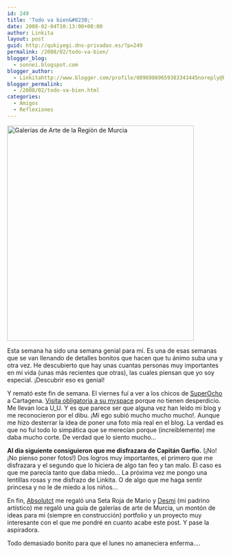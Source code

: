 ```yaml
---
id: 249
title: 'Todo va bien&#8230;'
date: 2008-02-04T10:13:00+00:00
author: Linkita
layout: post
guid: http://qukiyegi.dns-privadas.es/?p=249
permalink: /2008/02/todo-va-bien/
blogger_blog:
  - sonnei.blogspot.com
blogger_author:
  - Linkitahttp://www.blogger.com/profile/08969869659383343445noreply@blogger.com
blogger_permalink:
  - /2008/02/todo-va-bien.html
categories:
  - Amigos
  - Reflexiones
---
```

[<img src="http://farm3.static.flickr.com/2194/2239695875_f1ab4dfe97.jpg" alt="Galerías de Arte de la Región de Murcia" height="500" width="434" />](http://www.flickr.com/photos/linkita/2239695875/ "Galerías de Arte de la Región de Murcia by Linkita, on Flickr")

Esta semana ha sido una semana genial para mí. Es una de esas semanas que se van llenando de detalles bonitos que hacen que tu ánimo suba una y otra vez. He descubierto que hay unas cuantas personas muy importantes en mi vida (unas más recientes que otras), las cuales piensan que yo soy especial. ¡Descubrir eso es genial!

Y remató este fin de semana. El viernes fuí a ver a los chicos de [SuperOcho](http://www.superocho.es/) a Cartagena. [Visita obligatoria a su myspace](http://www.myspace.com/gruposuperocho) porque no tienen desperdicio. Me llevan loca U_U. Y es que parece ser que alguna vez han leido mi blog y me reconocieron por el dibu. ¡Mi ego subió mucho mucho mucho!. Aunque me hizo desterrar la idea de poner una foto mía real en el blog. La verdad es que no fuí todo lo simpática que se merecían porque (increiblemente) me daba mucho corte. De verdad que lo siento mucho&#8230;

<span style="font-weight: bold;">Al dia siguiente consiguieron que me disfrazara de Capitán Garfio.</span> (¡No! ¡No pienso poner fotos!) Dos logros muy importantes, el primero que me disfrazara y el segundo que lo hiciera de algo tan feo y tan malo. El caso es que me parecía tanto que daba miedo&#8230; La próxima vez me pongo una lentillas rosas y me disfrazo de Linkita. O de algo que me haga sentir princesa y no le de miedo a los niños&#8230;

En fin, [Absolutct](http://absolutct.blogspot.com/) me regaló una Seta Roja de Mario y [Desmi](http://desmitificador.blogspot.com/) (mi padrino artístico) me regaló una guía de galerías de arte de Murcia, un montón de ideas para mi (siempre en construcción) portfolio y un proyecto muy interesante con el que me pondré en cuanto acabe este post. Y pase la aspiradora.

Todo demasiado bonito para que el lunes no amaneciera enferma&#8230;.